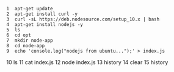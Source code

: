     1  apt-get update
    2  apt-get install curl -y
    3  curl -sL https://deb.nodesource.com/setup_10.x | bash
    4  apt-get install nodejs -y
    5  ls
    6  cd opt
    7  mkdir node-app
    8  cd node-app
    9  echo 'console.log("nodejs from ubuntu...");' > index.js
   10  ls
   11  cat index.js
   12  node index.js
   13  history
   14  clear
   15  history